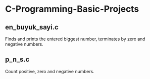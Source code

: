 # C-Programming-Basic-Projects

## en_buyuk_sayi.c
Finds and prints the entered biggest number, terminates by zero and negative numbers.

## p_n_s.c
Count positive, zero and negative numbers.
